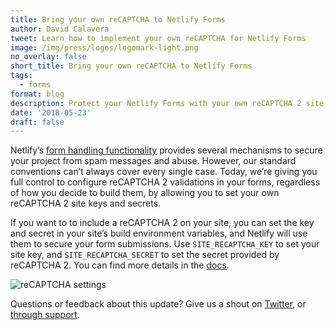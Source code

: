 ```yaml
---
title: Bring your own reCAPTCHA to Netlify Forms
author: David Calavera
tweet: Learn how to implement your own reCAPTCHA for Netlify Forms
image: /img/press/logos/logomark-light.png
no_overlay: false
short_title: Bring your own reCAPTCHA to Netlify Forms
tags:
  - forms
format: blog
description: Protect your Netlify Forms with your own reCAPTCHA 2 site keys.
date: '2018-05-23'
draft: false
---
```

Netlify’s [form handling functionality](/docs/form-handling/) provides several mechanisms to secure your project from spam messages and abuse. However, our standard conventions can’t always cover every single case. Today, we’re giving you full control to configure reCAPTCHA 2 validations in your forms, regardless of how you decide to build them, by allowing you to set your own reCAPTCHA 2 site keys and secrets.

If you want to to include a reCAPTCHA 2 on your site, you can set the key and secret in your site’s build environment variables, and Netlify will use them to secure your form submissions. Use `SITE_RECAPTCHA_KEY` to set your site key, and `SITE_RECAPTCHA_SECRET` to set the secret provided by reCAPTCHA 2. You can find more details in the [docs](/docs/form-handling/#custom-recaptcha-2-with-your-own-settings).

![reCAPTCHA settings](/img/blog/recaptcha-settings.png)

Questions or feedback about this update? Give us a shout on [Twitter](https://twitter.com/Netlify), or [through support](/support/).
